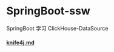 # SpringBoot-ssw
SpringBoot 学习 ClickHouse-DataSource

#### [knife4j.md](src/main/resources/markdown/home.md ':include :type=code')

